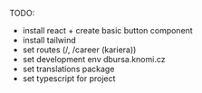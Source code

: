 TODO:
 - install react + create basic button component
 - install tailwind
 - set routes (/, /career (kariera))
 - set development env dbursa.knomi.cz
 - set translations package
 - set typescript for project